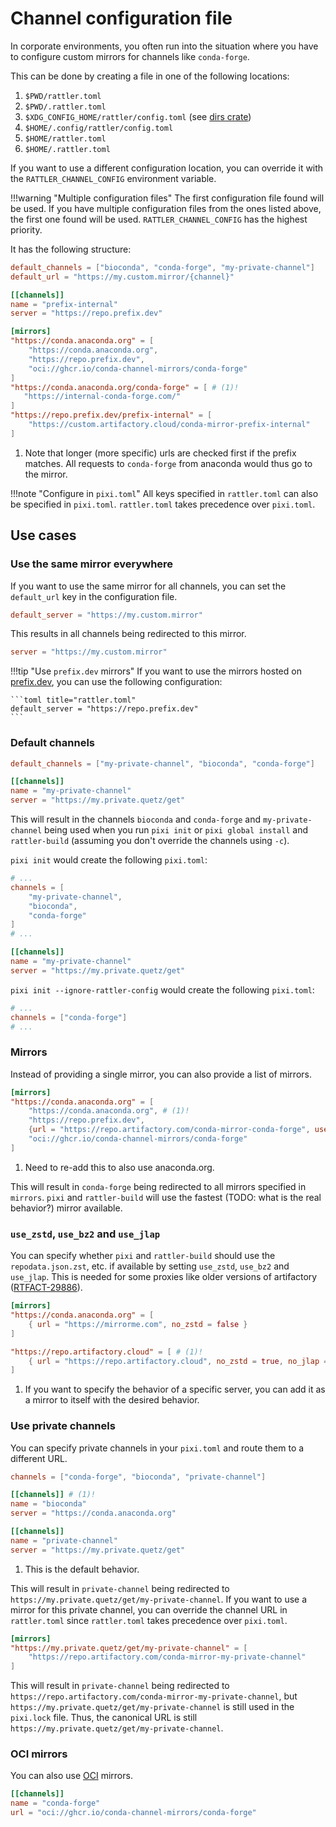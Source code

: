 # Channel configuration file

In corporate environments, you often run into the situation where you have to configure custom mirrors for channels like `conda-forge`.

This can be done by creating a file in one of the following locations:

1. `$PWD/rattler.toml`
2. `$PWD/.rattler.toml`
3. `$XDG_CONFIG_HOME/rattler/config.toml` (see [dirs crate](https://crates.io/crates/dirs))
4. `$HOME/.config/rattler/config.toml`
5. `$HOME/rattler.toml`
6. `$HOME/.rattler.toml`

If you want to use a different configuration location, you can override it with the `RATTLER_CHANNEL_CONFIG` environment variable.

!!!warning "Multiple configuration files"
    The first configuration file found will be used. If you have multiple configuration files from the ones listed above, the first one found will be used.
    `RATTLER_CHANNEL_CONFIG` has the highest priority.

It has the following structure:

```toml
default_channels = ["bioconda", "conda-forge", "my-private-channel"]
default_url = "https://my.custom.mirror/{channel}"

[[channels]]
name = "prefix-internal"
server = "https://repo.prefix.dev"

[mirrors]
"https://conda.anaconda.org" = [
    "https://conda.anaconda.org",
    "https://repo.prefix.dev",
    "oci://ghcr.io/conda-channel-mirrors/conda-forge"
]
"https://conda.anaconda.org/conda-forge" = [ # (1)!
   "https://internal-conda-forge.com/"
]
"https://repo.prefix.dev/prefix-internal" = [
    "https://custom.artifactory.cloud/conda-mirror-prefix-internal"
]
```

1. Note that longer (more specific) urls are checked first if the prefix matches. All requests to `conda-forge` from anaconda would thus go to the mirror.

!!!note "Configure in `pixi.toml`"
    All keys specified in `rattler.toml` can also be specified in `pixi.toml`.
    `rattler.toml` takes precedence over `pixi.toml`.

## Use cases

### Use the same mirror everywhere

If you want to use the same mirror for all channels, you can set the `default_url` key in the configuration file.

```toml title="rattler.toml"
default_server = "https://my.custom.mirror"
```

This results in all channels being redirected to this mirror.

```toml title="pixi.toml"
server = "https://my.custom.mirror"
```

!!!tip "Use `prefix.dev` mirrors"
    If you want to use the mirrors hosted on [prefix.dev](https://prefix.dev), you can use the following configuration:

    ```toml title="rattler.toml"
    default_server = "https://repo.prefix.dev"
    ```

### Default channels

```toml title="rattler.toml"
default_channels = ["my-private-channel", "bioconda", "conda-forge"]

[[channels]]
name = "my-private-channel"
server = "https://my.private.quetz/get"
```

This will result in the channels `bioconda` and `conda-forge` and `my-private-channel` being used when you run `pixi init` or `pixi global install` and `rattler-build` (assuming you don't override the channels using `-c`).

`pixi init` would create the following `pixi.toml`:

```toml title="pixi.toml"
# ...
channels = [
    "my-private-channel",
    "bioconda",
    "conda-forge"
]
# ...

[[channels]]
name = "my-private-channel"
server = "https://my.private.quetz/get"
```

`pixi init --ignore-rattler-config` would create the following `pixi.toml`:

```toml title="pixi.toml"
# ...
channels = ["conda-forge"]
# ...
```

### Mirrors

Instead of providing a single mirror, you can also provide a list of mirrors.

```toml title="rattler.toml"
[mirrors]
"https://conda.anaconda.org" = [
    "https://conda.anaconda.org", # (1)!
    "https://repo.prefix.dev",
    {url = "https://repo.artifactory.com/conda-mirror-conda-forge", use_zstd = false},
    "oci://ghcr.io/conda-channel-mirrors/conda-forge"
]
```

1. Need to re-add this to also use anaconda.org.

This will result in `conda-forge` being redirected to all mirrors specified in `mirrors`.
`pixi` and `rattler-build` will use the fastest (TODO: what is the real behavior?) mirror available.

### `use_zstd`, `use_bz2` and `use_jlap`

You can specify whether `pixi` and `rattler-build` should use the `repodata.json.zst`, etc. if available by setting `use_zstd`, `use_bz2` and `use_jlap`.
This is needed for some proxies like older versions of artifactory ([RTFACT-29886](https://jfrog.atlassian.net/jira/software/c/projects/RTFACT/issues/RTFACT-29886)).

```toml title="rattler.toml"
[mirrors]
"https://conda.anaconda.org" = [
    { url = "https://mirrorme.com", no_zstd = false }
]

"https://repo.artifactory.cloud" = [ # (1)!
    { url = "https://repo.artifactory.cloud", no_zstd = true, no_jlap = true }
]
```

1. If you want to specify the behavior of a specific server, you can add it as a mirror to itself with the desired behavior.

### Use private channels

You can specify private channels in your `pixi.toml` and route them to a different URL.

```toml title="pixi.toml"
channels = ["conda-forge", "bioconda", "private-channel"]

[[channels]] # (1)!
name = "bioconda"
server = "https://conda.anaconda.org"

[[channels]]
name = "private-channel"
server = "https://my.private.quetz/get"
```

1. This is the default behavior.

This will result in `private-channel` being redirected to `https://my.private.quetz/get/my-private-channel`.
If you want to use a mirror for this private channel, you can override the channel URL in `rattler.toml` since `rattler.toml` takes precedence over `pixi.toml`.

```toml title="rattler.toml"
[mirrors]
"https://my.private.quetz/get/my-private-channel" = [
    "https://repo.artifactory.com/conda-mirror-my-private-channel"
]
```

This will result in `private-channel` being redirected to `https://repo.artifactory.com/conda-mirror-my-private-channel`, but `https://my.private.quetz/get/my-private-channel` is still used in the `pixi.lock` file.
Thus, the canonical URL is still `https://my.private.quetz/get/my-private-channel`.

### OCI mirrors

You can also use [OCI](https://opencontainers.org/) mirrors.

```toml title="rattler.toml"
[[channels]]
name = "conda-forge"
url = "oci://ghcr.io/conda-channel-mirrors/conda-forge"
```
